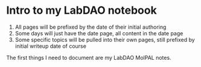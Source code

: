 # Intro to my LabDAO notebook

1. All pages will be prefixed by the date of their initial authoring
2. Some days will just have the date page, all content in the date page
3. Some specific topics will be pulled into their own pages, still prefixed by initial writeup date of course

The first things I need to document are my LabDAO MolPAL notes.
